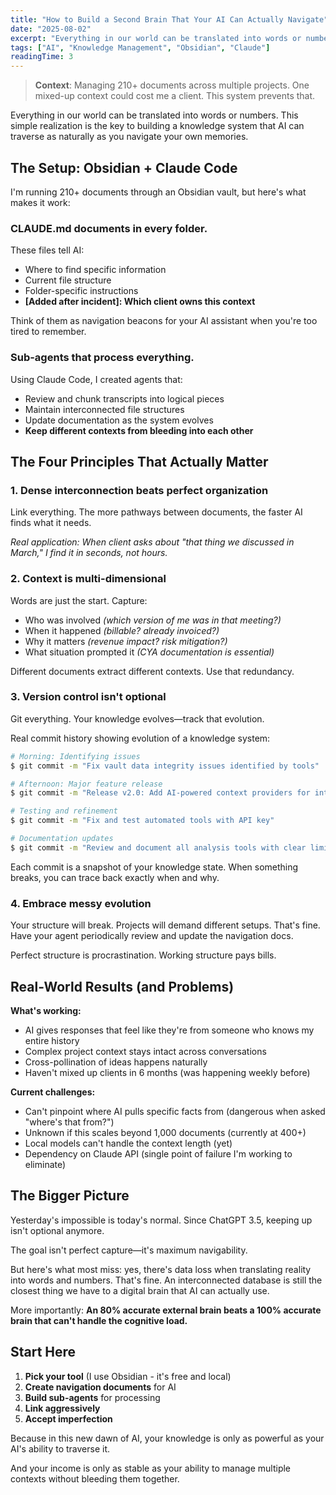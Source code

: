 ```yaml
---
title: "How to Build a Second Brain That Your AI Can Actually Navigate"
date: "2025-08-02"
excerpt: "Everything in our world can be translated into words or numbers. This simple realization is the key to building a knowledge system that AI can traverse as naturally as you navigate your own memories."
tags: ["AI", "Knowledge Management", "Obsidian", "Claude"]
readingTime: 3
---
```


> **Context**: Managing 210+ documents across multiple projects. One mixed-up context could cost me a client. This system prevents that.

Everything in our world can be translated into words or numbers. This simple realization is the key to building a knowledge system that AI can traverse as naturally as you navigate your own memories.

## The Setup: Obsidian + Claude Code

I'm running 210+ documents through an Obsidian vault, but here's what makes it work:

### CLAUDE.md documents in every folder.

These files tell AI:
- Where to find specific information
- Current file structure  
- Folder-specific instructions
- **[Added after incident]: Which client owns this context**

Think of them as navigation beacons for your AI assistant when you're too tired to remember.

### Sub-agents that process everything.

Using Claude Code, I created agents that:
- Review and chunk transcripts into logical pieces
- Maintain interconnected file structures
- Update documentation as the system evolves
- **Keep different contexts from bleeding into each other**

## The Four Principles That Actually Matter

### 1. Dense interconnection beats perfect organization

Link everything. The more pathways between documents, the faster AI finds what it needs. 

*Real application: When client asks about "that thing we discussed in March," I find it in seconds, not hours.*

### 2. Context is multi-dimensional

Words are just the start. Capture:
- Who was involved *(which version of me was in that meeting?)*
- When it happened *(billable? already invoiced?)*
- Why it matters *(revenue impact? risk mitigation?)*
- What situation prompted it *(CYA documentation is essential)*

Different documents extract different contexts. Use that redundancy.

### 3. Version control isn't optional

Git everything. Your knowledge evolves—track that evolution.

Real commit history showing evolution of a knowledge system:

```bash
# Morning: Identifying issues
$ git commit -m "Fix vault data integrity issues identified by tools"

# Afternoon: Major feature release
$ git commit -m "Release v2.0: Add AI-powered context providers for integration"

# Testing and refinement
$ git commit -m "Fix and test automated tools with API key"

# Documentation updates
$ git commit -m "Review and document all analysis tools with clear limitations"
```

Each commit is a snapshot of your knowledge state. When something breaks, you can trace back exactly when and why.

### 4. Embrace messy evolution

Your structure will break. Projects will demand different setups. That's fine. Have your agent periodically review and update the navigation docs.

Perfect structure is procrastination. Working structure pays bills.

## Real-World Results (and Problems)

**What's working:**

- AI gives responses that feel like they're from someone who knows my entire history
- Complex project context stays intact across conversations
- Cross-pollination of ideas happens naturally
- Haven't mixed up clients in 6 months (was happening weekly before)

**Current challenges:**

- Can't pinpoint where AI pulls specific facts from (dangerous when asked "where's that from?")
- Unknown if this scales beyond 1,000 documents (currently at 400+)
- Local models can't handle the context length (yet)
- Dependency on Claude API (single point of failure I'm working to eliminate)

## The Bigger Picture

Yesterday's impossible is today's normal. Since ChatGPT 3.5, keeping up isn't optional anymore.

The goal isn't perfect capture—it's maximum navigability.

But here's what most miss: yes, there's data loss when translating reality into words and numbers. That's fine. An interconnected database is still the closest thing we have to a digital brain that AI can actually use.

More importantly: **An 80% accurate external brain beats a 100% accurate brain that can't handle the cognitive load.**

## Start Here

1. **Pick your tool** (I use Obsidian - it's free and local)
2. **Create navigation documents** for AI
3. **Build sub-agents** for processing
4. **Link aggressively**
5. **Accept imperfection**

Because in this new dawn of AI, your knowledge is only as powerful as your AI's ability to traverse it.

And your income is only as stable as your ability to manage multiple contexts without bleeding them together.
